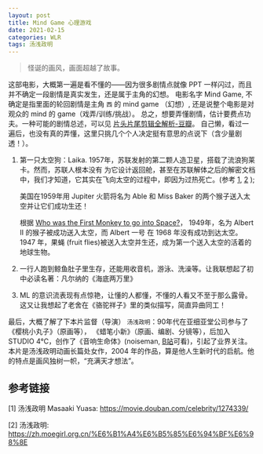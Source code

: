 ```yaml
---
layout: post
title: Mind Game 心理游戏 
date: 2021-02-15
categories: WLR
tags: 汤浅政明
---
```


> 怪诞的画风，画面超越了故事。

这部电影，大概第一遍是看不懂的——因为很多剧情点就像 PPT 一样闪过，而且并不确定一段剧情是真实发生，还是属于主角的幻想。
电影名字 Mind Game, 不确定是指里面的轮回剧情是主角 `西` 的 mind game （幻想）, 
还是说整个电影是对观众的 mind 的 game（戏弄/训练/挑战）。
总之，想要弄懂剧情，估计要费点功夫。一种可能的剧情总述，可以见 [片头片尾剪辑全解析-豆瓣][片头片尾剪辑全解析_douban]。
自己懒，看过一遍后，也没有真的弄懂，这里只挑几个个人决定挺有意思的点说下（含少量剧透！）。

1. 第一只太空狗：Laika. 1957年，苏联发射的第二颗人造卫星，搭载了流浪狗莱卡。然而，苏联人根本没有
   为它设计返回舱，甚至在苏联解体之后的解密文档中，我们才知道，它其实在飞向太空的过程中，即因为过热死亡。(参考 [1][_1], [2][_2] );
   
   美国在1959年用 Jupiter 火箭将名为 Able 和 Miss Baker 的两个猴子送入太空并让它们成功生还！

   根据 [Who was the First Monkey to go into Space?][_3]， 1949年，名为 Albert II 的猴子被成功送入太空，而 Albert 一号
   在 1968 年没有成功到达太空。  
   1947 年，果蝇 (fruit flies)被送入太空并生还，成为第一个送入太空的活着的地球生物。

2. 一行人跑到鲸鱼肚子里生存，还能用收音机，游泳、洗澡等。让我联想起了初中必读名著：凡尔纳的《海底两万里》

3. ML 的意识流表现有点惊艳，让懂的人都懂，不懂的人看又不至于那么露骨。这又让我想起了老舍在《骆驼祥子》里的类似描写，简直异曲同工！

最后，大概了解了下本片监督（导演） `汤浅政明`：90年代在亚细亚堂公司参与了《樱桃小丸子》（原画等），
《蜡笔小新》（原画、编剧、分镜等），后加入 STUDIO 4℃，创作了《音响生命体》(noiseman, [B站][_noiseman]可看)，引起了业界关注。
本片是汤浅政明动画长篇处女作，2004 年的作品，算是他人生新时代的启航。他的特点是画风独树一帜，“充满天才想法”。


## 参考链接

\[1\] 汤浅政明 Masaaki Yuasa: <https://movie.douban.com/celebrity/1274339/>

\[2\] 汤浅政明: <https://zh.moegirl.org.cn/%E6%B1%A4%E6%B5%85%E6%94%BF%E6%98%8E>

[片头片尾剪辑全解析_douban]: https://movie.douban.com/review/3021074/ "片头片尾剪辑全解析"
[_1]: https://baike.baidu.com/item/%E8%8E%B1%E5%8D%A1/2736057 "莱卡 （世界第一只太空狗）"
[_2]: https://new.qq.com/omn/20200531/20200531A0GQ1L00.html "63年前，流浪狗莱卡被选中执行太空任务，至今仍在太空流浪"
[_3]: https://www.universetoday.com/38704/first-monkey-in-space/ "first-monkey-in-space"
[_noiseman]: https://www.bilibili.com/video/BV1as411w7av "【480P/DVDrip/短片】音响生命体 1997【蜜草星H&C字幕组】"